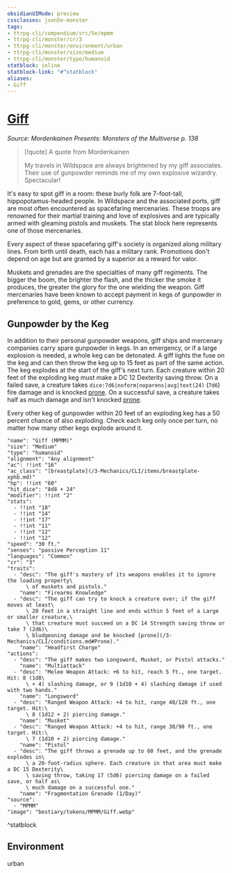 ```yaml
---
obsidianUIMode: preview
cssclasses: json5e-monster
tags:
- ttrpg-cli/compendium/src/5e/mpmm
- ttrpg-cli/monster/cr/3
- ttrpg-cli/monster/environment/urban
- ttrpg-cli/monster/size/medium
- ttrpg-cli/monster/type/humanoid
statblock: inline
statblock-link: "#^statblock"
aliases:
- Giff
---
```

# [Giff](3-Mechanics\CLI\bestiary\humanoid/giff-mpmm.md)
*Source: Mordenkainen Presents: Monsters of the Multiverse p. 138*  

> [!quote] A quote from Mordenkainen  
> 
> My travels in Wildspace are always brightened by my giff associates. Their use of gunpowder reminds me of my own explosive wizardry. Spectacular!

It's easy to spot giff in a room: these burly folk are 7-foot-tall, hippopotamus-headed people. In Wildspace and the associated ports, giff are most often encountered as spacefaring mercenaries. These troops are renowned for their martial training and love of explosives and are typically armed with gleaming pistols and muskets. The stat block here represents one of those mercenaries.

Every aspect of these spacefaring giff's society is organized along military lines. From birth until death, each has a military rank. Promotions don't depend on age but are granted by a superior as a reward for valor.

Muskets and grenades are the specialties of many giff regiments. The bigger the boom, the brighter the flash, and the thicker the smoke it produces, the greater the glory for the one wielding the weapon. Giff mercenaries have been known to accept payment in kegs of gunpowder in preference to gold, gems, or other currency.

## Gunpowder by the Keg

In addition to their personal gunpowder weapons, giff ships and mercenary companies carry spare gunpowder in kegs. In an emergency, or if a large explosion is needed, a whole keg can be detonated. A giff lights the fuse on the keg and can then throw the keg up to 15 feet as part of the same action. The keg explodes at the start of the giff's next turn. Each creature within 20 feet of the exploding keg must make a DC 12 Dexterity saving throw. On a failed save, a creature takes `dice:7d6|noform|noparens|avg|text(24)` (`7d6`) fire damage and is knocked [prone](/3-Mechanics/CLI/conditions.md#Prone). On a successful save, a creature takes half as much damage and isn't knocked [prone](/3-Mechanics/CLI/conditions.md#Prone).

Every other keg of gunpowder within 20 feet of an exploding keg has a 50 percent chance of also exploding. Check each keg only once per turn, no matter how many other kegs explode around it.

```statblock
"name": "Giff (MPMM)"
"size": "Medium"
"type": "humanoid"
"alignment": "Any alignment"
"ac": !!int "16"
"ac_class": "[breastplate](/3-Mechanics/CLI/items/breastplate-xphb.md)"
"hp": !!int "60"
"hit_dice": "8d8 + 24"
"modifier": !!int "2"
"stats":
  - !!int "18"
  - !!int "14"
  - !!int "17"
  - !!int "11"
  - !!int "12"
  - !!int "12"
"speed": "30 ft."
"senses": "passive Perception 11"
"languages": "Common"
"cr": "3"
"traits":
  - "desc": "The giff's mastery of its weapons enables it to ignore the loading property\
      \ of muskets and pistols."
    "name": "Firearms Knowledge"
  - "desc": "The giff can try to knock a creature over; if the giff moves at least\
      \ 20 feet in a straight line and ends within 5 feet of a Large or smaller creature,\
      \ that creature must succeed on a DC 14 Strength saving throw or take 7 (2d6)\
      \ bludgeoning damage and be knocked [prone](/3-Mechanics/CLI/conditions.md#Prone)."
    "name": "Headfirst Charge"
"actions":
  - "desc": "The giff makes two Longsword, Musket, or Pistol attacks."
    "name": "Multiattack"
  - "desc": "Melee Weapon Attack: +6 to hit, reach 5 ft., one target. Hit: 8 (1d8\
      \ + 4) slashing damage, or 9 (1d10 + 4) slashing damage if used with two hands."
    "name": "Longsword"
  - "desc": "Ranged Weapon Attack: +4 to hit, range 40/120 ft., one target. Hit:\
      \ 8 (1d12 + 2) piercing damage."
    "name": "Musket"
  - "desc": "Ranged Weapon Attack: +4 to hit, range 30/90 ft., one target. Hit:\
      \ 7 (1d10 + 2) piercing damage."
    "name": "Pistol"
  - "desc": "The giff throws a grenade up to 60 feet, and the grenade explodes in\
      \ a 20-foot-radius sphere. Each creature in that area must make a DC 15 Dexterity\
      \ saving throw, taking 17 (5d6) piercing damage on a failed save, or half as\
      \ much damage on a successful one."
    "name": "Fragmentation Grenade (1/Day)"
"source":
  - "MPMM"
"image": "bestiary/tokens/MPMM/Giff.webp"
```
^statblock

## Environment

urban